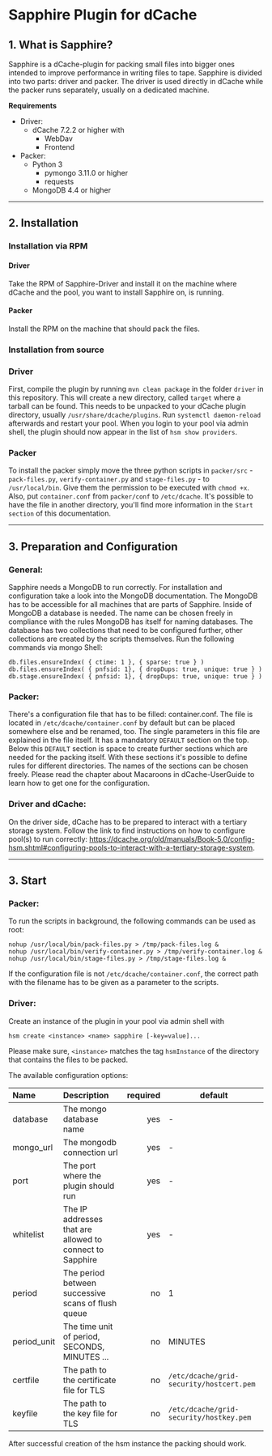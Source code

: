 Sapphire Plugin for dCache
==================================

## 1. What is Sapphire?

Sapphire is a dCache-plugin for packing small files into bigger ones intended
to improve performance in writing files to tape. Sapphire is divided into
two parts: driver and packer. The driver is used directly in dCache while the packer
runs separately, usually on a dedicated machine.

**Requirements**
- Driver:
    - dCache 7.2.2 or higher with
        - WebDav
        - Frontend
- Packer:
    - Python 3
        - pymongo 3.11.0 or higher
        - requests
    - MongoDB 4.4 or higher

----------------

## 2. Installation

### Installation via RPM

#### Driver

Take the RPM of Sapphire-Driver and install it on the machine where dCache and the pool,
you want to install Sapphire on, is running.

#### Packer

Install the RPM on the machine that should pack the files.

### Installation from source

### Driver

First, compile the plugin by running `mvn clean package` in the folder `driver` in
this repository. This will create a new directory, called `target` where a tarball
can be found. This needs to be unpacked to your dCache plugin directory, usually
`/usr/share/dcache/plugins`. Run `systemctl daemon-reload` afterwards and restart
your pool. When you login to your pool via admin shell, the plugin should now appear
in the list of `hsm show providers`.

### Packer

To install the packer simply move the three python scripts in `packer/src` - `pack-files.py`,
`verify-container.py` and `stage-files.py` - to `/usr/local/bin`. Give them the
permission to be executed with `chmod +x`. Also, put `container.conf` from `packer/conf`
to `/etc/dcache`. It's possible to have the file in another directory, you'll find more
information in the `Start section` of this documentation.

----------------

## 3. Preparation and Configuration

### General:

Sapphire needs a MongoDB to run correctly. For installation and configuration take a look
into the MongoDB documentation. The MongoDB has to be accessible for all machines that
are parts of Sapphire. Inside of MongoDB a database is needed. The name can be chosen
freely in compliance with the rules MongoDB has itself for naming databases. The database
has two collections that need to be configured further, other collections are created
by the scripts themselves. Run the following commands via mongo Shell:

```
db.files.ensureIndex( { ctime: 1 }, { sparse: true } )
db.files.ensureIndex( { pnfsid: 1}, { dropDups: true, unique: true } )
db.stage.ensureIndex( { pnfsid: 1}, { dropDups: true, unique: true } )
```

### Packer:

There's a configuration file that has to be filled: container.conf. The file is located
in `/etc/dcache/container.conf` by default but can be placed somewhere else and be renamed,
too. The single parameters in this file are explained in the file itself. It has a mandatory 
`DEFAULT` section on the top. Below this `DEFAULT` section
is space to create further sections which are needed for the packing itself. With these
sections it's possible to define rules for different directories. The names of the sections
can be chosen freely.  Please read the chapter about Macaroons in dCache-UserGuide to
learn how to get one for the configuration.

### Driver and dCache:

On the driver side, dCache has to be prepared to interact with a tertiary storage system.
Follow the link to find instructions on how to configure pool(s) to run correctly:
https://dcache.org/old/manuals/Book-5.0/config-hsm.shtml#configuring-pools-to-interact-with-a-tertiary-storage-system.

-------------------------

## 3. Start

### Packer:

To run the scripts in background, the following commands can be used as root:
```
nohup /usr/local/bin/pack-files.py > /tmp/pack-files.log &
nohup /usr/local/bin/verify-container.py > /tmp/verify-container.log &
nohup /usr/local/bin/stage-files.py > /tmp/stage-files.log &
```
If the configuration file is not `/etc/dcache/container.conf`, the correct path with the
filename has to be given as a parameter to the scripts.

### Driver:

Create
an instance of the plugin in your pool via admin shell with

    hsm create <instance> <name> sapphire [-key=value]...

Please make sure, `<instance>` matches the tag `hsmInstance` of the directory that
contains the files to be packed.

The available configuration options:

| Name        | Description                                              |  required | default                                  |
|:------------|:---------------------------------------------------------|----------:|------------------------------------------|
| database    | The mongo database name                                  |       yes | -                                        |
| mongo_url   | The mongodb connection url                               |       yes | -                                        |
| port        | The port where the plugin should run                     |       yes | -                                        |
| whitelist   | The IP addresses that are allowed to connect to Sapphire |       yes | -                                        |
| period      | The period between successive scans of flush queue       |        no | 1                                        |
| period_unit | The time unit of period, SECONDS, MINUTES ...            |        no | MINUTES                                  |
| certfile    | The path to the certificate file for TLS                 |        no | `/etc/dcache/grid-security/hostcert.pem` |
| keyfile     | The path to the key file for TLS                         |        no | `/etc/dcache/grid-security/hostkey.pem`  |

After successful creation of the hsm instance the packing should work.
